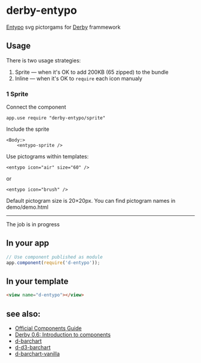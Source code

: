 # derby-entypo
[Entypo](http://entypo.com/) svg pictorgams for [Derby](http://github.com/codeparty/derby) frammework

## Usage
There is two usage strategies:

1. Sprite — when it's OK to add 200KB (65 zipped) to the bundle
2. Inline — when it's OK to `require` each icon manualy

### 1 Sprite
Connect the component
```
app.use require "derby-entypo/sprite"
```

Include the sprite
```
<Body:>
	<entypo-sprite />
```

Use pictograms within templates: 
```
<entypo icon="air" size="60" />
```

or
```
<entypo icon="brush" />
```


Default pictogram size is 20×20px. You can find pictogram names in demo/demo.html 


---
The job is in progress


## In your app
```javascript
// Use component published as module
app.component(require('d-entypo'));
```

## In your template
```html
<view name="d-entypo"></view>
```

## see also:
- [Official Components Guide](https://github.com/codeparty/derby/blob/master/docs/guides/components.md)
- [Derby 0.6: Introduction to components](https://github.com/dmapper/derby-tutorials/blob/master/derby4.md)
- [d-barchart](http://github.com/codeparty/d-barchart)
- [d-d3-barchart](http://github.com/codeparty/d-d3-barchart)
- [d-barchart-vanilla](http://github.com/codeparty/d-barchart-vanilla)